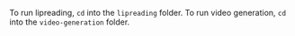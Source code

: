 To run lipreading, `cd` into the `lipreading` folder. To run video generation, `cd` into the `video-generation` folder.
